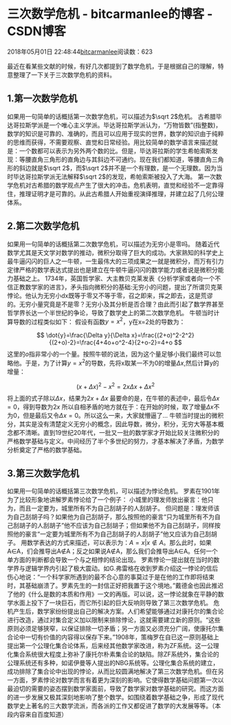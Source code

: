 
# 三次数学危机 - bitcarmanlee的博客 - CSDN博客


2018年05月01日 22:48:44[bitcarmanlee](https://me.csdn.net/bitcarmanlee)阅读数：623


最近在看某些文献的时候，有好几次都提到了数学危机，于是根据自己的理解，特意整理了一下关于三次数学危机的资料。
## 1.第一次数学危机
如果用一句简单的话概括第一次数学危机，可以描述为$\sqrt 2$危机。
古希腊毕达哥拉斯学派是一个唯心主义学派。毕达哥拉斯学派认为，“万物皆数”(指整数)，数学的知识是可靠的、准确的，而且可以应用于现实的世界，数学的知识由于纯粹的思维而获得，不需要观察、直觉和日常经验。用比较简单的数学语言来描述就是：一个数都可以表示为另外两个数的比。但是，毕达哥拉斯的学生希帕索斯发现：等腰直角三角形的直角边与其斜边不可通约。现在我们都知道，等腰直角三角形的斜边就是$\sqrt 2$，而$\sqrt 2$并不是一个有理数，是一个无理数。因为当时毕达哥拉斯学派无法解释$\sqrt 2$的发现，希帕索斯被投入了大海。
第一次数学危机对古希腊的数学观点产生了很大的冲击。危机表明，直觉和经验不一定靠得住，推理证明才是可靠的。从此古希腊人开始重视演绎推理，并建立起了几何公理体系。
## 2.第二次数学危机
如果用一句简单的话概括第二次数学危机，可以描述为无穷小是零吗。
随着近代数学尤其是天文学对数学的推动，微积分取得了巨大的成功。大家熟知的科学史上最牛逼闪闪的巨人之一牛顿，一生最伟大的三项成果之一就是微积分，而万有引力定律严格的数学表达式提出也是建立在牛顿牛逼闪闪的数学能力或者说是微积分能力基础之上。
1734年，英国哲学家、大主教贝克莱发表《分析学家或者向一个不信正教数学家的进言》，矛头指向微积分的基础:无穷小的问题，提出了所谓贝克莱悖论。他认为无穷小dx既等于零又不等于零，召之即来，挥之即去，这是荒谬的。无穷小量究竟是不是零？无穷小及其分析是否合理？由此而引起了数学界甚至哲学界长达一个半世纪的争论，导致了数学史上的第二次数学危机。
牛顿当时计算导数的过程类似如下：
假设有函数$y = x ^ 2$，y在x=2处的导数为：

$$
\dot{y}=\frac{\Delta y}{\Delta x}=\frac{(2+ο)^2-2^2}{(2+ο)-2}=\frac{4+4ο+ο^2-4}{2+ο-2}=4+ο
$$
这里的$o$指非常小的一个量。按照牛顿的说法，因为这个量足够小我们最终可以忽略他。于是，为了计算$y = x ^ 2$的导数，先将x取某一不为0的增量$\Delta x$,然后计算y的增量：

$$
(x + \Delta x) ^ 2 - x ^ 2  = 2x\Delta x + {\Delta x} ^ 2
$$
将上面的式子除以$\Delta x$，结果为$2x +  \Delta x$
最要命的是，在牛顿的表述中，最后令$\Delta x = 0$，得到导数为$2x$
所以自相矛盾的地方就在于：在开始的时候，取了增量$\Delta x$不为0，但是最后又令$\Delta x = 0$。所以这么一来，大家就懵逼了…
牛顿当时提出的微积分，其实是没有清楚定义无穷小的概念，因此导数，微分，积分，无穷大等基本概念都不清晰。直到19世纪20年代，一批又一批的数学家才开始比较关注微积分的严格数学基础与定义。中间经历了半个多世纪的努力，才基本解决了矛盾，为数学分析奠定了严格的数学基础。
## 3.第三次数学危机
如果用一句简单的话概括第三次数学危机，可以描述为悖论危机。
罗素在1901年为了比较形象地讲解罗素悖论给了一个例子：
小城里的理发师放出豪言：他只为，而且一定要为，城里所有不为自己刮胡子的人刮胡子。
但问题是：理发师该为自己刮胡子吗？如果他为自己刮胡子，那么按照他的豪言“只为城里所有不为自己刮胡子的人刮胡子”他不应该为自己刮胡子；但如果他不为自己刮胡子，同样按照他的豪言“一定要为城里所有不为自己刮胡子的人刮胡子”他又应该为自己刮胡子。
用数学表达的方式来描述，可以表示为：$A={x|x ∉ A}$。那么此时，如果A∈A，们会推导出A∉A；反之如果说A∉A，那么我们会推导出A∈A。任何一个单方面的判断都会导致一个与之相悖的结论出现。
罗素悖论一提出就在当时的数学界与逻辑学界内引起了极大震动。如G.弗雷格在收到罗素介绍这一悖论的信后伤心地说：“一个科学家所遇到的最不合心意的事莫过于是在他的工作即将结束时，其基础崩溃了。罗素先生的一封信正好把我置于这个境地。”戴德金也因此推迟了他的《什么是数的本质和作用》一文的再版。可以说，这一悖论就象在平静的数学水面上投下了一块巨石，而它所引起的巨大反响则导致了第三次数学危机。
危机产生后，数学家纷纷提出自己的解决方案。人们希望能够通过对康托尔的集合论进行改造，通过对集合定义加以限制来排除悖论，这就需要建立新的原则。“这些原则必须足够狭窄，以保证排除一切矛盾；另一方面又必须充分广阔，使康托尔集合论中一切有价值的内容得以保存下来。”1908年，策梅罗在自已这一原则基础上提出第一个公理化集合论体系，后来经其他数学家改进，称为ZF系统。这一公理化集合系统很大程度上弥补了康托尔朴素集合论的缺陷。除ZF系统外，集合论的公理系统还有多种，如诺伊曼等人提出的NBG系统等。公理化集合系统的建立，成功排除了集合论中出现的悖论，从而比较圆满地解决了第三次数学危机。但在另一方面，罗素悖论对数学而言有着更为深刻的影响。它使得数学基础问题第一次以最迫切的需要的姿态摆到数学家面前，导致了数学家对数学基础的研究。而这方面的进一步发展又极其深刻地影响了整个数学。如围绕着数学基础之争，形成了现代数学史上著名的三大数学流派，而各派的工作又都促进了数学的大发展等等。（本段内容来自百度知道）

